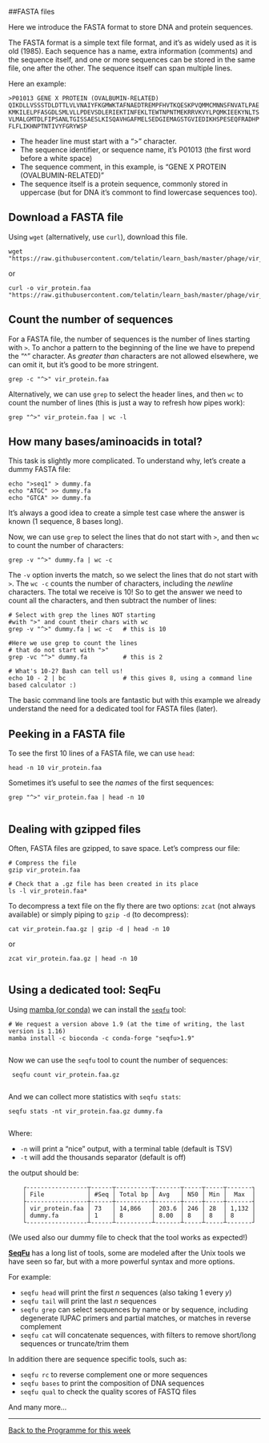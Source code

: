 ##FASTA files
 
Here we introduce the FASTA format to store DNA and protein sequences.

The FASTA format is a simple text file format, and it’s as widely used as it is old (1985). Each sequence has a name, extra information (comments) and the sequence itself, and one or more sequences can be stored in the same file, one after the other. The sequence itself can span multiple lines.

Here an example:

    
        
```
>P01013 GENE X PROTEIN (OVALBUMIN-RELATED)
QIKDLLVSSSTDLDTTLVLVNAIYFKGMWKTAFNAEDTREMPFHVTKQESKPVQMMCMNNSFNVATLPAE
KMKILELPFASGDLSMLVLLPDEVSDLERIEKTINFEKLTEWTNPNTMEKRRVKVYLPQMKIEEKYNLTS
VLMALGMTDLFIPSANLTGISSAESLKISQAVHGAFMELSEDGIEMAGSTGVIEDIKHSPESEQFRADHP
FLFLIKHNPTNTIVYFGRYWSP

```  

*   The header line must start with a “>” character.
*   The sequence identifier, or sequence name, it’s P01013 (the first word before a white space)
*   The sequence comment, in this example, is “GENE X PROTEIN (OVALBUMIN-RELATED)”
*   The sequence itself is a protein sequence, commonly stored in uppercase (but for DNA it’s commont to find lowercase sequences too).

Download a FASTA file
-----------------------------

Using `wget` (alternatively, use `curl`), download this file.

    
```
wget "https://raw.githubusercontent.com/telatin/learn_bash/master/phage/vir_protein.faa"
```
or

```
curl -o vir_protein.faa "https://raw.githubusercontent.com/telatin/learn_bash/master/phage/vir_protein.faa"
```
    
    
Count the number of sequences
-----------------------------

For a FASTA file, the number of sequences is the number of lines starting with `>`. To anchor a pattern to the beginning of the line we have to prepend the “^” character. As _greater than_ characters are not allowed elsewhere, we can omit it, but it’s good to be more stringent.

    
```
grep -c "^>" vir_protein.faa
```
        
    

Alternatively, we can use `grep` to select the header lines, and then `wc` to count the number of lines (this is just a way to refresh how pipes work):

    
```
grep "^>" vir_protein.faa | wc -l
```
    

How many bases/aminoacids in total?
-----------------------------------

This task is slightly more complicated. To understand why, let’s create a dummy FASTA file:

    
```
echo ">seq1" > dummy.fa
echo "ATGC" >> dummy.fa
echo "GTCA" >> dummy.fa
```
        
It’s always a good idea to create a simple test case where the answer is known (1 sequence, 8 bases long).

Now, we can use `grep` to select the lines that do not start with `>`, and then `wc` to count the number of characters:

    
```
grep -v "^>" dummy.fa | wc -c
```
     

The `-v` option inverts the match, so we select the lines that do not start with `>`. The `wc -c` counts the number of characters, including the _newline_ characters. The total we receive is 10! So to get the answer we need to count all the characters, and then subtract the number of lines:

    
```
# Select with grep the lines NOT starting 
#with ">" and count their chars with wc
grep -v "^>" dummy.fa | wc -c   # this is 10

#Here we use grep to count the lines
# that do not start with ">"
grep -vc "^>" dummy.fa          # this is 2
    
# What's 10-2? Bash can tell us!
echo 10 - 2 | bc                # this gives 8, using a command line based calculator :)

```
    

The basic command line tools are fantastic but with this example we already understand the need for a dedicated tool for FASTA files (later).

Peeking in a FASTA file
-----------------------

To see the first 10 lines of a FASTA file, we can use `head`:

    
```
head -n 10 vir_protein.faa
```
        

Sometimes it’s useful to see the _names_ of the first sequences:

    
```
grep "^>" vir_protein.faa | head -n 10
    
```
        

Dealing with gzipped files
--------------------------

Often, FASTA files are gzipped, to save space. Let’s compress our file:

    
```
# Compress the file
gzip vir_protein.faa
    
# Check that a .gz file has been created in its place
ls -l vir_protein.faa*
```

To decompress a text file on the fly there are two options: `zcat` (not always available) or simply piping to `gzip -d` (to decompress):

```
cat vir_protein.faa.gz | gzip -d | head -n 10
```
or

```
zcat vir_protein.faa.gz | head -n 10
    
```
    

Using a dedicated tool: SeqFu
-----------------------------

Using [mamba (or conda)](/microbiome-bioinformatics/Install-Miniconda/) we can install the [`seqfu`](https://telatin.github.io/seqfu2/) tool:

    
```
# We request a version above 1.9 (at the time of writing, the last version is 1.16)
mamba install -c bioconda -c conda-forge "seqfu>1.9"
    
```
    

Now we can use the `seqfu` tool to count the number of sequences:

    
```
 seqfu count vir_protein.faa.gz
    
```
    

And we can collect more statistics with `seqfu stats`:

    
```
seqfu stats -nt vir_protein.faa.gz dummy.fa
    
```
    
Where:

*   `-n` will print a “nice” output, with a terminal table (default is TSV)
*   `-t` will add the thousands separator (default is off)

the output should be:

    
```    
    ┌-----------------┬------┬----------┬-------┬-----┬-----┬-------┐
    │ File            │ #Seq │ Total bp │ Avg   │ N50 │ Min │  Max  │
    ├-----------------┼------┼----------┼-------┼-----┼-----┼-------┤
    │ vir_protein.faa │ 73   │ 14,866   │ 203.6 │ 246 │ 28  │ 1,132 │
    │ dummy.fa        │ 1    │ 8        │ 8.00  │ 8   │ 8   │ 8     │
    └-----------------┴------┴----------┴-------┴-----┴-----┴-------┘
```
    

(We used also our dummy file to check that the tool works as expected!)

[**SeqFu**](https://telatin.github.io/seqfu2/) has a long list of tools, some are modeled after the Unix tools we have seen so far, but with a more powerful syntax and more options.

For example:

*   `seqfu head` will print the first _n_ sequences (also taking 1 every _y_)
*   `seqfu tail` will print the last _n_ sequences
*   `seqfu grep` can select sequences by name or by sequence, including degenerate IUPAC primers and partial matches, or matches in reverse complement
*   `seqfu cat` will concatenate sequences, with filters to remove short/long sequences or truncate/trim them

In addition there are sequence specific tools, such as:

*   `seqfu rc` to reverse complement one or more sequences
*   `seqfu bases` to print the composition of DNA sequences
*   `seqfu qual` to check the quality scores of FASTQ files

And many more...


---

[Back to the Programme for this week](week_1__programme.md)